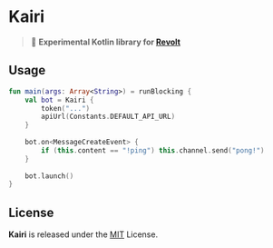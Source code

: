 # Kairi
> 🐅 **Experimental Kotlin library for [Revolt](https://revolt.chat)**

## Usage
```kotlin
fun main(args: Array<String>) = runBlocking {
    val bot = Kairi {
        token("...")
        apiUrl(Constants.DEFAULT_API_URL)
    }
    
    bot.on<MessageCreateEvent> {
        if (this.content == "!ping") this.channel.send("pong!")
    }
    
    bot.launch()
}
```

## License
**Kairi** is released under the [MIT](/LICENSE) License.
